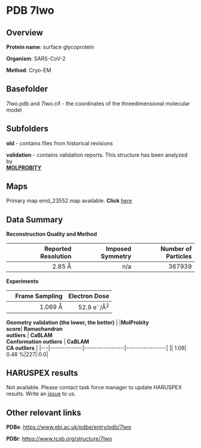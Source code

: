 # PDB 7lwo

## Overview

**Protein name**: surface glycoprotein

**Organism**: SARS-CoV-2

**Method**: Cryo-EM



## Basefolder

7lwo.pdb and 7lwo.cif - the coordinates of the threedimensional molecular model

## Subfolders



**old** - contains files from historical revisions

**validation** - contains validation reports. This structure has been analyzed by <br>  [**MOLPROBITY**](https://github.com/thorn-lab/coronavirus_structural_task_force/tree/master/pdb/surface_glycoprotein/SARS-CoV-2/7lwo/validation/molprobity)    



## Maps

Primary map emd_23552.map available. **Click** [here](http://ftp.wwpdb.org/pub/emdb/structures/EMD-23552/map/) 

## Data Summary
**Reconstruction Quality and Method**

|   | Reported Resolution | Imposed Symmetry | Number of Particles |
|---|-------------:|----------------:|--------------:|
|   |2.85 Å|n/a|367939|

**Experiments**

|   | Frame Sampling | Electron Dose |
|---|-------------:|----------------:|
|   |1.069 Å|52.9 e<sup>-</sup>/Å<sup>2</sup>|

**Geometry validation (the lower, the better)**
|   |**MolProbity<br>score**| **Ramachandran<br>outliers** | **CaBLAM<br>Conformation outliers** | **CaBLAM<br>CA outliers** |
|---|-------------:|----------------:|----------------:|
||  1.09|  0.48 %|227|:0.0|

## HARUSPEX results

Not available. Please contact task force manager to update HARUSPEX results. Write an [issue](https://github.com/thorn-lab/coronavirus_structural_task_force/issues) to us.

## Other relevant links 
**PDBe**:  https://www.ebi.ac.uk/pdbe/entry/pdb/7lwo
 
**PDBr**: https://www.rcsb.org/structure/7lwo 
